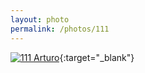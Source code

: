 ```yaml
---
layout: photo
permalink: /photos/111
---
```


[![111 Arturo](https://c1.staticflickr.com/1/732/22263561782_c386e659c6_c.jpg)](https://www.flickr.com/photos/131440297@N08/22263561782/){:target="_blank"}
